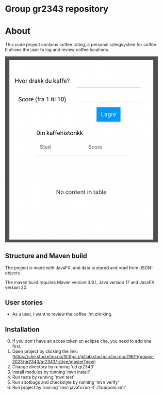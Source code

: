 # Group gr2343 repository
# About
This code project contains coffee rating, a personal ratingsystem for coffee. It allows the user to log and review coffee locations.

![Planned](../docs/images/plan.png)

## Structure and Maven build
The project is made with JavaFX, and data is stored and read from JSON-objects.

The maven build requires Maven version 3.8.1, Java version 17 and JavaFX version 20.

## User stories
- As a user, I want to review the coffee I'm drinking.
## Installation
0. If you don't have an acces token on eclipse che, you need to add one first. 
1. Open project by clicking the link: (https://che.stud.ntnu.no/#https://gitlab.stud.idi.ntnu.no/it1901/groups-2023/gr2343/gr2343/-/tree/master?new)
2. Change directory by running 'cd gr2343'
3. Install modules by running 'mvn install'
4. Run tests by running 'mvn test'
5. Run spotbugs and checkstyle by running 'mvn verify'
6. Run project by running 'mvn javafx:run -f ./fxui/pom.xml'